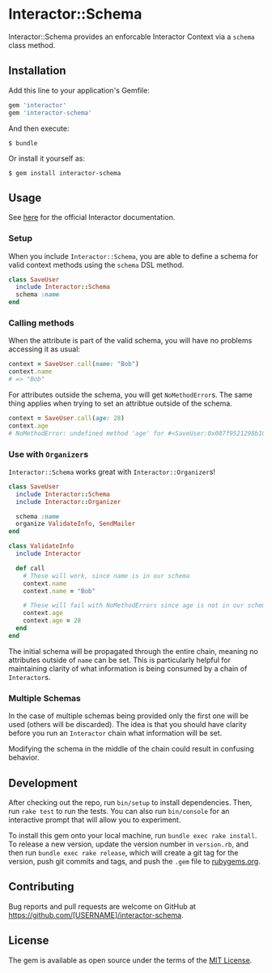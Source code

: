 # Interactor::Schema

Interactor::Schema provides an enforcable Interactor Context via a `schema`
class method.

## Installation

Add this line to your application's Gemfile:

```ruby
gem 'interactor'
gem 'interactor-schema'
```

And then execute:

    $ bundle

Or install it yourself as:

    $ gem install interactor-schema

## Usage

See [here](https://github.com/collectiveidea/interactor) for the official
Interactor documentation.


### Setup

When you include `Interactor::Schema`, you are able to define a schema for valid
context methods using the `schema` DSL method.

```rb
class SaveUser
  include Interactor::Schema
  schema :name
end
```

### Calling methods

When the attribute is part of the valid schema, you will have no problems
accessing it as usual:

```rb
context = SaveUser.call(name: "Bob")
context.name
# => "Bob"
```

For attributes outside the schema, you will get `NoMethodError`s. The same thing
applies when trying to set an attribtue outside of the schema.

```rb
context = SaveUser.call(age: 28)
context.age
# NoMethodError: undefined method 'age' for #<SaveUser:0x007f9521298b10>
```

### Use with `Organizer`s

`Interactor::Schema` works great with `Interactor::Organizer`s!

```rb
class SaveUser
  include Interactor::Schema
  include Interactor::Organizer

  schema :name
  organize ValidateInfo, SendMailer
end

class ValidateInfo
  include Interactor

  def call
    # These will work, since name is in our schema
    context.name
    context.name = "Bob"

    # These will fail with NoMethodErrors since age is not in our schema
    context.age
    context.age = 28
  end
end
```

The initial schema will be propagated through the entire chain, meaning no
attributes outside of `name` can be set. This is particularly helpful for
maintaining clarity of what information is being consumed by a chain of
`Interactor`s.

### Multiple Schemas

In the case of multiple schemas being provided only the first one will be used
(others will be discarded). The idea is that you should have clarity before you
run an `Interactor` chain what information will be set.

Modifying the schema in the middle of the chain could result in confusing
behavior.

## Development

After checking out the repo, run `bin/setup` to install dependencies. Then, run `rake test` to run the tests. You can also run `bin/console` for an interactive prompt that will allow you to experiment.

To install this gem onto your local machine, run `bundle exec rake install`. To release a new version, update the version number in `version.rb`, and then run `bundle exec rake release`, which will create a git tag for the version, push git commits and tags, and push the `.gem` file to [rubygems.org](https://rubygems.org).

## Contributing

Bug reports and pull requests are welcome on GitHub at https://github.com/[USERNAME]/interactor-schema.


## License

The gem is available as open source under the terms of the [MIT License](http://opensource.org/licenses/MIT).

